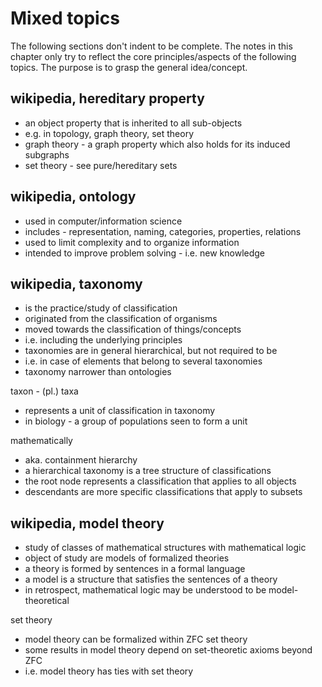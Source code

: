 
<!-- ======================================================================= -->
# Mixed topics

The following sections don't indent to be complete. The notes in this chapter
only try to reflect the core principles/aspects of the following topics. The
purpose is to grasp the general idea/concept.

<!-- ======================================================================= -->
## wikipedia, hereditary property

* an object property that is inherited to all sub-objects
* e.g. in topology, graph theory, set theory
* graph theory - a graph property which also holds for its induced subgraphs
* set theory - see pure/hereditary sets

<!-- ======================================================================= -->
## wikipedia, ontology

* used in computer/information science
* includes - representation, naming, categories, properties, relations
* used to limit complexity and to organize information
* intended to improve problem solving - i.e. new knowledge

<!-- ======================================================================= -->
## wikipedia, taxonomy

* is the practice/study of classification
* originated from the classification of organisms
* moved towards the classification of things/concepts
* i.e. including the underlying principles
* taxonomies are in general hierarchical, but not required to be
* i.e. in case of elements that belong to several taxonomies
* taxonomy narrower than ontologies

taxon - (pl.) taxa

* represents a unit of classification in taxonomy
* in biology - a group of populations seen to form a unit

mathematically

* aka. containment hierarchy
* a hierarchical taxonomy is a tree structure of classifications
* the root node represents a classification that applies to all objects
* descendants are more specific classifications that apply to subsets

<!-- ======================================================================= -->
## wikipedia, model theory

* study of classes of mathematical structures with mathematical logic
* object of study are models of formalized theories
* a theory is formed by sentences in a formal language
* a model is a structure that satisfies the sentences of a theory
* in retrospect, mathematical logic may be understood to be model-theoretical

set theory

* model theory can be formalized within ZFC set theory
* some results in model theory depend on set-theoretic axioms beyond ZFC
* i.e. model theory has ties with set theory
